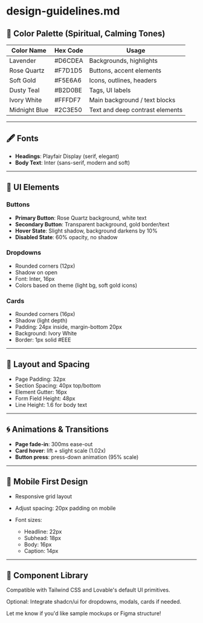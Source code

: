 # design-guidelines.md

## 🎨 Color Palette (Spiritual, Calming Tones)

| Color Name    | Hex Code | Usage                           |
| ------------- | -------- | ------------------------------- |
| Lavender      | #D6CDEA  | Backgrounds, highlights         |
| Rose Quartz   | #F7D1D5  | Buttons, accent elements        |
| Soft Gold     | #F5E6A6  | Icons, outlines, headers        |
| Dusty Teal    | #B2D0BE  | Tags, UI labels                 |
| Ivory White   | #FFFDF7  | Main background / text blocks   |
| Midnight Blue | #2C3E50  | Text and deep contrast elements |

---

## 🖋 Fonts

* **Headings**: Playfair Display (serif, elegant)
* **Body Text**: Inter (sans-serif, modern and soft)

---

## 🔘 UI Elements

### Buttons

* **Primary Button**: Rose Quartz background, white text
* **Secondary Button**: Transparent background, gold border/text
* **Hover State**: Slight shadow, background darkens by 10%
* **Disabled State**: 60% opacity, no shadow

### Dropdowns

* Rounded corners (12px)
* Shadow on open
* Font: Inter, 16px
* Colors based on theme (light bg, soft gold icons)

### Cards

* Rounded corners (16px)
* Shadow (light depth)
* Padding: 24px inside, margin-bottom 20px
* Background: Ivory White
* Border: 1px solid #EEE

---

## 📐 Layout and Spacing

* Page Padding: 32px
* Section Spacing: 40px top/bottom
* Element Gutter: 16px
* Form Field Height: 48px
* Line Height: 1.6 for body text

---

## 🌀 Animations & Transitions

* **Page fade-in**: 300ms ease-out
* **Card hover**: lift + slight scale (1.02x)
* **Button press**: press-down animation (95% scale)

---

## 📱 Mobile First Design

* Responsive grid layout
* Adjust spacing: 20px padding on mobile
* Font sizes:

  * Headline: 22px
  * Subhead: 18px
  * Body: 16px
  * Caption: 14px

---

## 🧩 Component Library

Compatible with Tailwind CSS and Lovable's default UI primitives.

Optional: Integrate shadcn/ui for dropdowns, modals, cards if needed.

Let me know if you'd like sample mockups or Figma structure!
